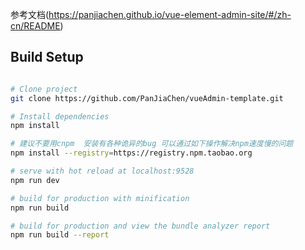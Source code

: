 参考文档(https://panjiachen.github.io/vue-element-admin-site/#/zh-cn/README)

## Build Setup

``` bash

# Clone project
git clone https://github.com/PanJiaChen/vueAdmin-template.git

# Install dependencies
npm install

# 建议不要用cnpm  安装有各种诡异的bug 可以通过如下操作解决npm速度慢的问题
npm install --registry=https://registry.npm.taobao.org

# serve with hot reload at localhost:9528
npm run dev

# build for production with minification
npm run build

# build for production and view the bundle analyzer report
npm run build --report
```
